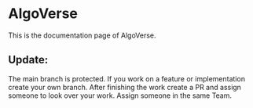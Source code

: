# AlgoVerse
This is the documentation page of AlgoVerse.

## Update:
The main branch is protected. If you work on a feature or implementation 
create your own branch. After finishing the work create a PR and assign someone
to look over your work. Assign someone in the same Team.